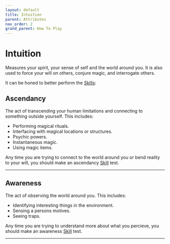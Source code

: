 ```yaml
---
layout: default
title: Intuition
parent: Attributes
nav_order: 2
grand_parent: How To Play
---
```

# Intuition

Measures your spirit, your sense of self and the world around you. It is also used to force your will on others, conjure magic, and interrogate others.

It can be honed to better perform the [Skills](Skills):

## Ascendancy
The act of transcending your human limitations and connecting to something outside yourself. This includes:
* Performing magical rituals.
* Interfacing with magical locations or structures.
* Psychic powers.
* Instantaneous magic.
* Using magic items.


Any time you are trying to connect to the world around you or bend reality to your will, you should make an ascendancy [Skill](Skills) test.

---

## Awareness
The act of observing the world around you. This includes:
* Identifying interesting things in the environment.
* Sensing a persons motives.
* Seeing traps.

Any time you are trying to understand more about what you percieve, you should make an awareness [Skill](Skills) test.

---
